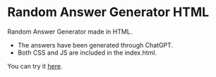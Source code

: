 # Random Answer Generator HTML 

 Random Answer Generator made in HTML.
 
 + The answers have been generated through ChatGPT.
 + Both CSS and JS are included in the index.html.
 
 You can try it [here](https://ssstee.github.io/RandomAnswerGeneratorHTML/).

